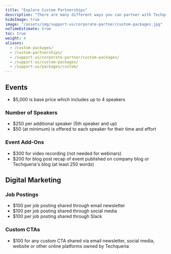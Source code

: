 ```yaml
---
title: "Explore Custom Partnerships"
description: "There are many different ways you can partner with Techqueria. 📐"
hideImage: true
image: "/assets/img/support-us/corporate-partner/custom-packages.jpg"
noTimeEstimate: true
toc: true
weight: 4
aliases:
  - /custom-packages/
  - /custom-partnerships/
  - /support-us/corporate-partner/custom-packages/
  - /support-us/custom-packages/
  - /support-us/packages/custom/
---
```


## Events

- $5,000 is base price which includes up to 4 speakers

### Number of Speakers

- $250 per additional speaker (5th speaker and up)
- $50 (at minimum) is offered to each speaker for their time and effort

### Event Add-Ons

- $300 for video recording (not needed for webinars)
- $200 for blog post recap of event published on company blog or Techqueria's blog (at least 250 words)

## Digital Marketing

### Job Postings

- $100 per job posting shared through email newsletter
- $100 per job posting shared through social media
- $100 per job posting shared through Slack

### Custom CTAs

- $100 for any custom CTA shared via email newsletter, social media, website or other online platforms owned by Techqueria
